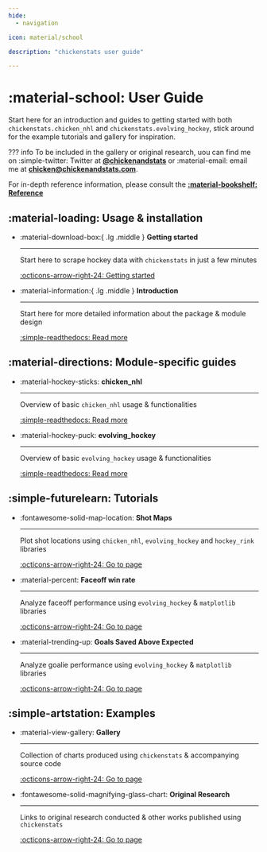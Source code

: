 ```yaml
---
hide:
  - navigation

icon: material/school

description: "chickenstats user guide"

---
```


# :material-school: **User Guide**

Start here for an introduction and guides to getting started with both `chickenstats.chicken_nhl` and
`chickenstats.evolving_hockey`, stick around for the example tutorials and gallery for inspiration.

??? info
    To be included in the gallery or original research, uou can find me on :simple-twitter: Twitter
    at **[@chickenandstats](https://twitter.com/chickenandstats)** or :material-email: email me
    at **[chicken@chickenandstats.com](mailto:chicken@chickenandstats.com)**.

For in-depth reference information, please consult the **[:material-bookshelf: Reference](../reference/reference.md)**


## :material-loading: **Usage & installation**

<div class="grid cards" markdown>

-   :material-download-box:{ .lg .middle } __Getting started__

    ---

    Start here to scrape hockey data with `chickenstats` in just a few minutes

    [:octicons-arrow-right-24: Getting started](usage/getting_started.md)

-   :material-information:{ .lg .middle } __Introduction__

    ---

    Start here for more detailed information about the package & module design

    [:simple-readthedocs: Read more](usage/introduction.md)

</div>

## :material-directions: **Module-specific guides**

<div class="grid cards" markdown>

-   :material-hockey-sticks: **chicken_nhl**

    ---

    Overview of basic `chicken_nhl` usage & functionalities

    [:simple-readthedocs: Read more](chicken_nhl/chicken_nhl.md)

-   :material-hockey-puck: **evolving_hockey**

    ---

    Overview of basic `evolving_hockey` usage & functionalities

    [:simple-readthedocs: Read more](evolving_hockey/evolving_hockey.md)

</div>

## :simple-futurelearn: **Tutorials**

<div class="grid cards" markdown>

-   :fontawesome-solid-map-location: **Shot Maps**

    ---

    Plot shot locations using `chicken_nhl`, `evolving_hockey`
    and `hockey_rink` libraries

    [:octicons-arrow-right-24: Go to page](tutorials/shot_maps.md)

-   :material-percent: **Faceoff win rate**

    ---

    Analyze faceoff performance using `evolving_hockey` & `matplotlib` libraries

    [:octicons-arrow-right-24: Go to page](tutorials/faceoff_wins.md)

-   :material-trending-up: **Goals Saved Above Expected**

    ---

    Analyze goalie performance using `evolving_hockey` & `matplotlib` libraries

    [:octicons-arrow-right-24: Go to page](tutorials/gsax.md)

</div>

## :simple-artstation: **Examples**

<div class="grid cards" markdown>

-   :material-view-gallery: **Gallery**

    ---

    Collection of charts produced using `chickenstats` & accompanying source code 

    [:octicons-arrow-right-24: Go to page](examples/gallery.md)

-   :fontawesome-solid-magnifying-glass-chart: **Original Research**

    ---

    Links to original research conducted & other works published using `chickenstats`

    [:octicons-arrow-right-24: Go to page](examples/original_research.md)

</div>
